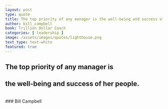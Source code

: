 ```yaml
---
layout: post
type: quote
title: The top priority of any manager is the well-being and success of her people
author: bill_campbell
book: Trillion Dollar Coach
categories: [ leadership ]
image: /assets/images/quotes/lighthouse.png
text_type: text-white
featured: true
---
```

## **The top priority of any manager is**
## **the well-being and success of her people.**
<br/>
### Bill Campbell